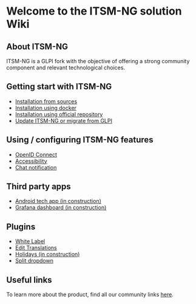 # Welcome to the ITSM-NG solution Wiki

## About ITSM-NG

ITSM-NG is a GLPI fork with the objective of offering a strong community component and relevant technological choices.

## Getting start with ITSM-NG

* [Installation from sources](install.md)
* [Installation using docker](docker-install.md)
* [Installation using official repository](repo-install.md)
* [Update ITSM-NG or migrate from GLPI](update.md)

## Using / configuring ITSM-NG features

* [OpenID Connect](features/oidc.md)
* [Accessibility](features/accessibility.md)
* [Chat notification](features/chat-notification.md)

## Third party apps

* [Android tech app (in construction)](android-app.md)
* [Grafana dashboard (in construction)](grafana.md)

## Plugins

* [White Label](plugins/whitelabel-plugin.md)
* [Edit Translations](plugins/edittranslation-plugin.md)
* [Holidays (in construction)](plugins/holidays-plugin.md)
* [Split dropdown](plugins/splitdropdown-plugin.md)

## Useful links

To learn more about the product, find all our community links [here](https://www.itsm-ng.org).

